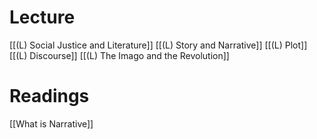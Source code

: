 # Lecture
[[(L) Social Justice and Literature]]
[[(L) Story and Narrative]]
[[(L) Plot]]
[[(L) Discourse]]
[[(L) The Imago and the Revolution]]

# Readings
[[What is Narrative]]
